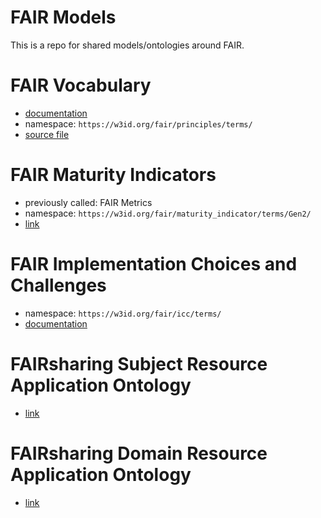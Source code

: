 FAIR Models
===========

This is a repo for shared models/ontologies around FAIR.


# FAIR Vocabulary

- [documentation](https://peta-pico.github.io/FAIR-nanopubs/principles/index-en.html)
- namespace: `https://w3id.org/fair/principles/terms/`
- [source file](https://raw.githubusercontent.com/peta-pico/FAIR-nanopubs/master/releases/principles.2.trig)


# FAIR Maturity Indicators

- previously called: FAIR Metrics
- namespace: `https://w3id.org/fair/maturity_indicator/terms/Gen2/`
- [link](https://github.com/FAIRMetrics/Metrics/tree/master/MaturityIndicators/Gen2)


# FAIR Implementation Choices and Challenges

- namespace: `https://w3id.org/fair/icc/terms/`
- [documentation](https://peta-pico.github.io/FAIR-nanopubs/icc/index-en.html)


# FAIRsharing Subject Resource Application Ontology

- [link](https://github.com/FAIRsharing/subject-ontology)


# FAIRsharing Domain Resource Application Ontology

- [link](https://github.com/FAIRsharing/domain-ontology)

